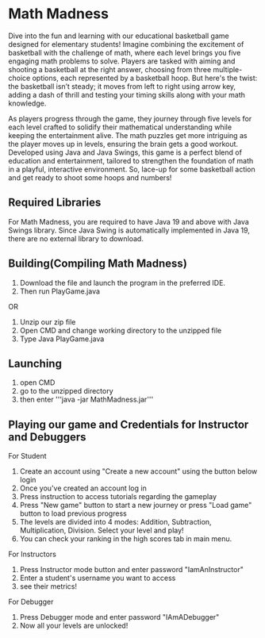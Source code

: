# Math Madness 

Dive into the fun and learning with our educational basketball game designed for elementary students! Imagine combining the excitement of basketball with the challenge of math, where each level brings you five engaging math problems to solve. Players are tasked with aiming and shooting a basketball at the right answer, choosing from three multiple-choice options, each represented by a basketball hoop. But here's the twist: the basketball isn’t steady; it moves from left to right using arrow key, adding a dash of thrill and testing your timing skills along with your math knowledge. 

As players progress through the game, they journey through five levels for each level crafted to solidify their mathematical understanding while keeping the entertainment alive. The math puzzles get more intriguing as the player moves up in levels, ensuring the brain gets a good workout. Developed using Java and Java Swings, this game is a perfect blend of education and entertainment, tailored to strengthen the foundation of math in a playful, interactive environment. So, lace-up for some basketball action and get ready to shoot some hoops and numbers!

## Required Libraries

For Math Madness, you are required to have Java 19 and above with Java Swings library. 
Since Java Swing is automatically implemented in Java 19, there are no external library to download.

## Building(Compiling Math Madness)

1. Download the file and launch the program in the preferred IDE. 
2. Then run PlayGame.java

OR

1. Unzip our zip file
2. Open CMD and change working directory to the unzipped file
3. Type Java PlayGame.java

## Launching

1. open CMD
2. go to the unzipped directory
3. then enter '''java -jar MathMadness.jar'''

## Playing our game and Credentials for Instructor and Debuggers

For Student
1. Create an account using "Create a new account" using the button below login
2. Once you've created an account log in
3. Press instruction to access tutorials regarding the gameplay
4. Press "New game" button to start a new journey or press "Load game" button to load previous progress
5. The levels are divided into 4 modes: Addition, Subtraction, Multiplication, Division. Select your level and play!
6. You can check your ranking in the high scores tab in main menu.

For Instructors
1. Press Instructor mode button and enter password "IamAnInstructor"
2. Enter a student's username you want to access 
3. see their metrics!

For Debugger 
1. Press Debugger mode and enter password "IAmADebugger"
2. Now all your levels are unlocked!
